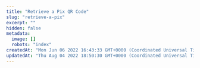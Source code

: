 ```yaml
---
title: "Retrieve a Pix QR Code"
slug: "retrieve-a-pix"
excerpt: ""
hidden: false
metadata: 
  image: []
  robots: "index"
createdAt: "Mon Jun 06 2022 16:43:33 GMT+0000 (Coordinated Universal Time)"
updatedAt: "Thu Aug 04 2022 18:50:30 GMT+0000 (Coordinated Universal Time)"
---
```

